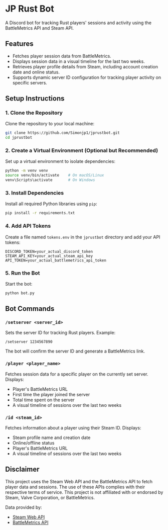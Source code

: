 
# JP Rust Bot

A Discord bot for tracking Rust players' sessions and activity using the BattleMetrics API and Steam API.

## Features
- Fetches player session data from BattleMetrics.
- Displays session data in a visual timeline for the last two weeks.
- Retrieves player profile details from Steam, including account creation date and online status.
- Supports dynamic server ID configuration for tracking player activity on specific servers.

## Setup Instructions

### 1. Clone the Repository
Clone the repository to your local machine:
```bash
git clone https://github.com/Simonjp1/jprustbot.git
cd jprustbot
```

### 2. Create a Virtual Environment (Optional but Recommended)
Set up a virtual environment to isolate dependencies:
```bash
python -m venv venv
source venv/bin/activate    # On macOS/Linux
venv\Scripts\activate       # On Windows
```

### 3. Install Dependencies
Install all required Python libraries using `pip`:
```bash
pip install -r requirements.txt
```

### 4. Add API Tokens
Create a file named `tokens.env` in the `jprustbot` directory and add your API tokens:
```plaintext
DISCORD_TOKEN=your_actual_discord_token
STEAM_API_KEY=your_actual_steam_api_key
API_TOKEN=your_actual_battlemetrics_api_token
```

### 5. Run the Bot
Start the bot:
```bash
python bot.py
```

## Bot Commands

### `/setserver <server_id>`
Sets the server ID for tracking Rust players. Example:
```
/setserver 1234567890
```
The bot will confirm the server ID and generate a BattleMetrics link.

### `/player <player_name>`
Fetches session data for a specific player on the currently set server. Displays:
- Player's BattleMetrics URL
- First time the player joined the server
- Total time spent on the server
- A visual timeline of sessions over the last two weeks

### `/id <steam_id>`
Fetches information about a player using their Steam ID. Displays:
- Steam profile name and creation date
- Online/offline status
- Player's BattleMetrics URL
- A visual timeline of sessions over the last two weeks



## Disclaimer

This project uses the Steam Web API and the BattleMetrics API to fetch player data and sessions. The use of these APIs complies with their respective terms of service. This project is not affiliated with or endorsed by Steam, Valve Corporation, or BattleMetrics.

Data provided by:
- [Steam Web API](https://partner.steamgames.com/doc/webapi_overview)
- [BattleMetrics API](https://www.battlemetrics.com/developers)
